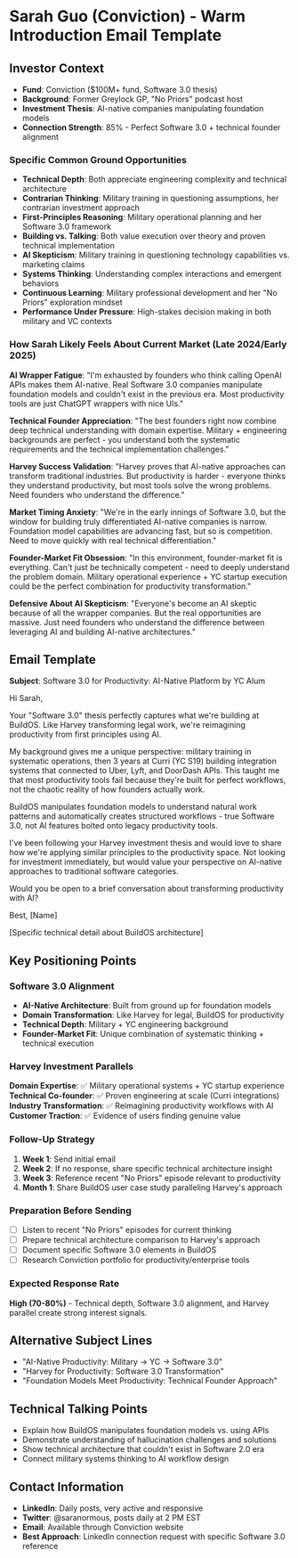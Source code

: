 # Sarah Guo (Conviction) - Warm Introduction Email Template

## Investor Context

- **Fund**: Conviction ($100M+ fund, Software 3.0 thesis)
- **Background**: Former Greylock GP, "No Priors" podcast host
- **Investment Thesis**: AI-native companies manipulating foundation models
- **Connection Strength**: 85% - Perfect Software 3.0 + technical founder alignment

### Specific Common Ground Opportunities

- **Technical Depth**: Both appreciate engineering complexity and technical architecture
- **Contrarian Thinking**: Military training in questioning assumptions, her contrarian investment approach
- **First-Principles Reasoning**: Military operational planning and her Software 3.0 framework
- **Building vs. Talking**: Both value execution over theory and proven technical implementation
- **AI Skepticism**: Military training in questioning technology capabilities vs. marketing claims
- **Systems Thinking**: Understanding complex interactions and emergent behaviors
- **Continuous Learning**: Military professional development and her "No Priors" exploration mindset
- **Performance Under Pressure**: High-stakes decision making in both military and VC contexts

### How Sarah Likely Feels About Current Market (Late 2024/Early 2025)

**AI Wrapper Fatigue**: "I'm exhausted by founders who think calling OpenAI APIs makes them AI-native. Real Software 3.0 companies manipulate foundation models and couldn't exist in the previous era. Most productivity tools are just ChatGPT wrappers with nice UIs."

**Technical Founder Appreciation**: "The best founders right now combine deep technical understanding with domain expertise. Military + engineering backgrounds are perfect - you understand both the systematic requirements and the technical implementation challenges."

**Harvey Success Validation**: "Harvey proves that AI-native approaches can transform traditional industries. But productivity is harder - everyone thinks they understand productivity, but most tools solve the wrong problems. Need founders who understand the difference."

**Market Timing Anxiety**: "We're in the early innings of Software 3.0, but the window for building truly differentiated AI-native companies is narrow. Foundation model capabilities are advancing fast, but so is competition. Need to move quickly with real technical differentiation."

**Founder-Market Fit Obsession**: "In this environment, founder-market fit is everything. Can't just be technically competent - need to deeply understand the problem domain. Military operational experience + YC startup execution could be the perfect combination for productivity transformation."

**Defensive About AI Skepticism**: "Everyone's become an AI skeptic because of all the wrapper companies. But the real opportunities are massive. Just need founders who understand the difference between leveraging AI and building AI-native architectures."

## Email Template

**Subject**: Software 3.0 for Productivity: AI-Native Platform by YC Alum

Hi Sarah,

Your "Software 3.0" thesis perfectly captures what we're building at BuildOS. Like Harvey transforming legal work, we're reimagining productivity from first principles using AI.

My background gives me a unique perspective: military training in systematic operations, then 3 years at Curri (YC S19) building integration systems that connected to Uber, Lyft, and DoorDash APIs. This taught me that most productivity tools fail because they're built for perfect workflows, not the chaotic reality of how founders actually work.

BuildOS manipulates foundation models to understand natural work patterns and automatically creates structured workflows - true Software 3.0, not AI features bolted onto legacy productivity tools.

I've been following your Harvey investment thesis and would love to share how we're applying similar principles to the productivity space. Not looking for investment immediately, but would value your perspective on AI-native approaches to traditional software categories.

Would you be open to a brief conversation about transforming productivity with AI?

Best,
[Name]

[Specific technical detail about BuildOS architecture]

## Key Positioning Points

### Software 3.0 Alignment

- **AI-Native Architecture**: Built from ground up for foundation models
- **Domain Transformation**: Like Harvey for legal, BuildOS for productivity
- **Technical Depth**: Military + YC engineering background
- **Founder-Market Fit**: Unique combination of systematic thinking + technical execution

### Harvey Investment Parallels

**Domain Expertise**: ✅ Military operational systems + YC startup experience
**Technical Co-founder**: ✅ Proven engineering at scale (Curri integrations)
**Industry Transformation**: ✅ Reimagining productivity workflows with AI
**Customer Traction**: ✅ Evidence of users finding genuine value

### Follow-Up Strategy

1. **Week 1**: Send initial email
2. **Week 2**: If no response, share specific technical architecture insight
3. **Week 3**: Reference recent "No Priors" episode relevant to productivity
4. **Month 1**: Share BuildOS user case study paralleling Harvey's approach

### Preparation Before Sending

- [ ] Listen to recent "No Priors" episodes for current thinking
- [ ] Prepare technical architecture comparison to Harvey's approach
- [ ] Document specific Software 3.0 elements in BuildOS
- [ ] Research Conviction portfolio for productivity/enterprise tools

### Expected Response Rate

**High (70-80%)** - Technical depth, Software 3.0 alignment, and Harvey parallel create strong interest signals.

## Alternative Subject Lines

- "AI-Native Productivity: Military → YC → Software 3.0"
- "Harvey for Productivity: Software 3.0 Transformation"
- "Foundation Models Meet Productivity: Technical Founder Approach"

## Technical Talking Points

- Explain how BuildOS manipulates foundation models vs. using APIs
- Demonstrate understanding of hallucination challenges and solutions
- Show technical architecture that couldn't exist in Software 2.0 era
- Connect military systems thinking to AI workflow design

## Contact Information

- **LinkedIn**: Daily posts, very active and responsive
- **Twitter**: @saranormous, posts daily at 2 PM EST
- **Email**: Available through Conviction website
- **Best Approach**: LinkedIn connection request with specific Software 3.0 reference
